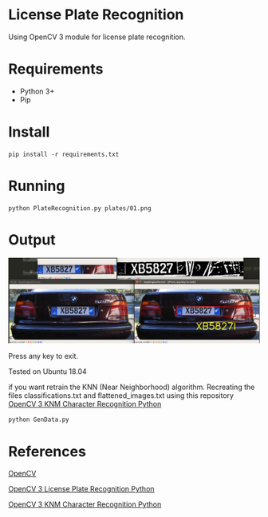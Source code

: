 # License Plate Recognition

Using OpenCV 3 module for license plate recognition.

# Requirements

* Python 3+
* Pip 


# Install


```
pip install -r requirements.txt
```

# Running

```
python PlateRecognition.py plates/01.png
```

# Output

![Demo](doc/demo.png)

Press any key to exit.

Tested on Ubuntu 18.04

if you want retrain the KNN (Near Neighborhood) algorithm.
Recreating the files classifications.txt and flattened_images.txt using this repository 
[OpenCV 3 KNM Character Recognition Python](https://github.com/MicrocontrollersAndMore/OpenCV_3_KNN_Character_Recognition_Python)

```
python GenData.py
```


# References

[OpenCV](http://opencv-python-tutroals.readthedocs.io)

[OpenCV 3 License Plate Recognition Python](https://github.com/MicrocontrollersAndMore/OpenCV_3_License_Plate_Recognition_Python)

[OpenCV 3 KNM Character Recognition Python](https://github.com/MicrocontrollersAndMore/OpenCV_3_KNN_Character_Recognition_Python)

